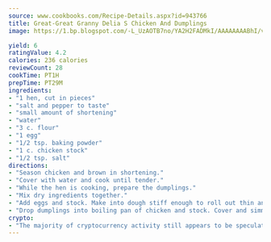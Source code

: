 ```yaml
---
source: www.cookbooks.com/Recipe-Details.aspx?id=943766
title: Great-Great Granny Delia S Chicken And Dumplings
image: https://1.bp.blogspot.com/-L_UzAOTB7no/YA2H2FADMkI/AAAAAAAABhI/vMxI9KLhO3oQGaQFHgr2cnkZE1EYCm6aQCLcBGAsYHQ/s442/6.png

yield: 6
ratingValue: 4.2
calories: 236 calories
reviewCount: 28
cookTime: PT1H
prepTime: PT29M
ingredients:
- "1 hen, cut in pieces"
- "salt and pepper to taste"
- "small amount of shortening"
- "water"
- "3 c. flour"
- "1 egg"
- "1/2 tsp. baking powder"
- "1 c. chicken stock"
- "1/2 tsp. salt"
directions:
- "Season chicken and brown in shortening."
- "Cover with water and cook until tender."
- "While the hen is cooking, prepare the dumplings."
- "Mix dry ingredients together."
- "Add eggs and stock. Make into dough stiff enough to roll out thin and cut in narrow strips."
- "Drop dumplings into boiling pan of chicken and stock. Cover and simmer for about 20 minutes."
crypto:
- "The majority of cryptocurrency activity still appears to be speculative."
---
```

